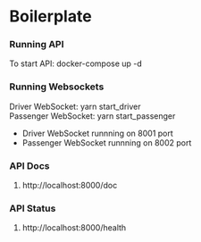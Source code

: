# Boilerplate

  ### Running API
  To start API: docker-compose up -d
  
  ### Running Websockets
  Driver WebSocket: yarn start_driver  
  Passenger WebSocket: yarn start_passenger
  
  - Driver WebSocket runnning on 8001 port
  - Passenger WebSocket runnning on 8002 port
   
  ### API Docs
  1. http://localhost:8000/doc

  ### API Status
  1. http://localhost:8000/health  
  
